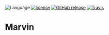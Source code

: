 ![Language](https://img.shields.io/badge/Language-Swift-orange.svg)
[![license](https://img.shields.io/github/license/mashape/apistatus.svg)]()
[![GitHub release](https://img.shields.io/github/release/qubyte/rubidium.svg)]()
[![Travis](https://img.shields.io/travis/rust-lang/rust.svg)]()

# Marvin

